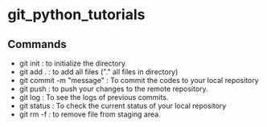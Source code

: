 # git_python_tutorials
## Commands
- git init : to initialize the directory
- git add . : to add all files ("." all files in directory)
- git commit -m "message" : To commit the codes to your local repository
- git push : to push your changes to the remote repository.
- git log : To see the logs of previous commits.
- git status : To check the current status of your local repository
- git rm <Filename> -f : to remove file from staging area.